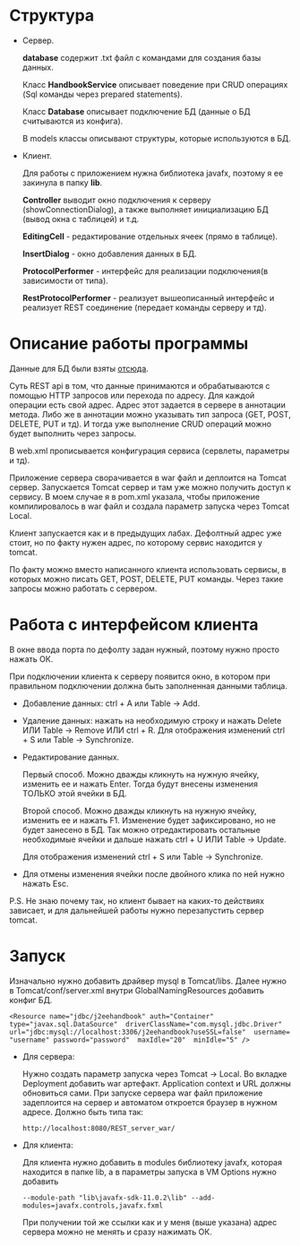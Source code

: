 # Структура 
- Сервер.

   **database** содержит .txt файл с командами для создания базы данных.
   
   Класс **HandbookService** описывает поведение при CRUD операциях (Sql команды через prepared statements). 
   
   Класс **Database** описывает подключение БД (данные о БД считываются из конфига).
   
   В models классы описывают структуры, которые используются в БД.
   
- Клиент.

   Для работы с приложением нужна библиотека javafx, поэтому я ее закинула в папку **lib**.
   
   **Controller** выводит окно подключения к серверу (showConnectionDialog), а также выполняет инициализацию БД (вывод окна с таблицей) и т.д.
   
   **EditingCell** - редактирование отдельных ячеек (прямо в таблице). 
   
   **InsertDialog** - окно добавления данных в БД.
   
   **ProtocolPerformer** - интерфейс для реализации подключения(в зависимости от типа).
   
   **RestProtocolPerformer** - реализует вышеописанный интерфейс и реализует REST соединение (передает команды серверу и тд).
   
   
# Описание работы программы
Данные для БД были взяты [отсюда](https://ru.wikipedia.org/wiki/Jakarta_EE#Технологии).

Суть REST api в том, что данные принимаются и обрабатываются с помощью HTTP запросов или перехода по адресу. Для каждой операции есть свой адрес. Адрес этот задается в сервере в аннотации метода. Либо же в аннотации можно указывать тип запроса (GET, POST, DELETE, PUT и тд). И тогда уже выполнение CRUD операций можно будет выполнить через запросы.

В web.xml прописывается конфигурация сервиса (сервлеты, параметры и тд).


Приложение сервера сворачивается в war файл и деплоится на Tomcat сервер. Запускается Tomcat сервер и там уже можно получить доступ к сервису. В моем случае я в pom.xml указала, чтобы приложение компилировалось в war файл и создала параметр запуска через Tomcat Local.

Клиент запускается как и в предыдущих лабах. Дефолтный адрес уже стоит, но по факту нужен адрес, по которому сервис находится у tomcat.

По факту можно вместо написанного клиента использовать сервисы, в которых можно писать GET, POST, DELETE, PUT команды. Через такие запросы можно работать с сервером.

# Работа с интерфейсом клиента
В окне ввода порта по дефолту задан нужный, поэтому нужно просто нажать ОК.

При подключении клиента к серверу появится окно, в котором при правильном подключении должна быть заполненная данными таблица.

- Добавление данных: ctrl + A или Table -> Add.
- Удаление данных: нажать на необходимую строку и нажать Delete ИЛИ Table -> Remove ИЛИ ctrl + R. Для отображения изменений ctrl + S или Table -> Synchronize.
- Редактирование данных.

    Первый способ. Можно дважды кликнуть на нужную ячейку, изменить ее и нажать Enter. Тогда будут внесены изменения ТОЛЬКО этой ячейки в БД.

    Второй способ. Можно дважды кликнуть на нужную ячейку, изменить ее и нажать F1. Изменение будет зафиксировано, но не будет занесено в БД. Так можно отредактировать остальные необходимые ячейки и дальше нажать ctrl + U ИЛИ Table -> Update. 

    Для отображения изменений ctrl + S или Table -> Synchronize.
- Для отмены изменения ячейки после двойного клика по ней нужно нажать Esc.

P.S. Не знаю почему так, но клиент бывает на каких-то действиях зависает, и для дальнейшей работы нужно перезапустить сервер tomcat. 

# Запуск
Изначально нужно добавить драйвер mysql в Tomcat/libs. Далее нужно в Tomcat/conf/server.xml внутри GlobalNamingResources добавить конфиг БД.

` <Resource name="jdbc/j2eehandbook"
  auth="Container" 
  type="javax.sql.DataSource" 
  driverClassName="com.mysql.jdbc.Driver" 
  url="jdbc:mysql://localhost:3306/j2eehandbook?useSSL=false" 
  username= "username"
  password="password" 
  maxIdle="20" 
  minIdle="5" /> `
  
      
- Для сервера:

    Нужно создать параметр запуска через Tomcat -> Local. Во вкладке Deployment добавить war артефакт. Application context и URL должны обновиться сами. При запуске сервера war файл приложение задеплоится на сервер и автоматом откроется браузер в нужном адресе. Должно быть типа так:
	
	`http://localhost:8080/REST_server_war/`

- Для клиента:

    Для клиента нужно добавить в modules библиотеку javafx, которая находится в папке lib, а в параметры запуска в VM Options нужно добавить 
    
   `--module-path "lib\javafx-sdk-11.0.2\lib" --add-modules=javafx.controls,javafx.fxml`
   
   При получении той же ссылки как и у меня (выше указана) адрес сервера можно не менять и сразу нажимать ОК.
